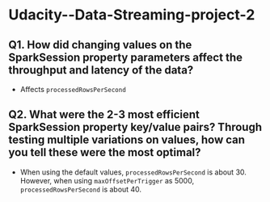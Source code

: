 # Udacity--Data-Streaming-project-2


## Q1. How did changing values on the SparkSession property parameters affect the throughput and latency of the data?

* Affects `processedRowsPerSecond`

## Q2. What were the 2-3 most efficient SparkSession property key/value pairs? Through testing multiple variations on values, how can you tell these were the most optimal?

* When using the default values, `processedRowsPerSecond` is about 30.
However, when using `maxOffsetPerTrigger` as 5000, `processedRowsPerSecond` is about 40.
